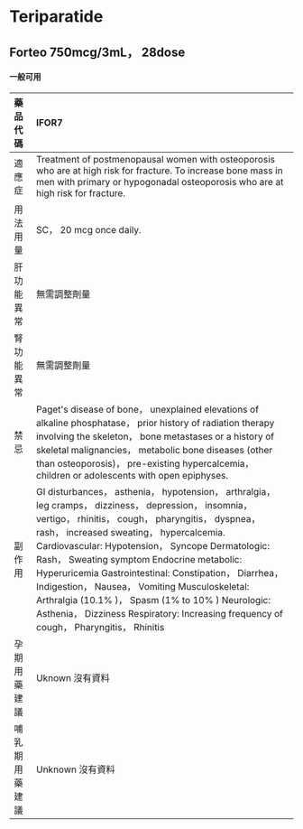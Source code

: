 # Teriparatide

## Forteo 750mcg/3mL， 28dose

#### 一般可用

| 藥品代碼       | IFOR7                                                                                                                                                                                                                                                                                                                                                                                                                                                                                                                                                              |
|:---------------|:-------------------------------------------------------------------------------------------------------------------------------------------------------------------------------------------------------------------------------------------------------------------------------------------------------------------------------------------------------------------------------------------------------------------------------------------------------------------------------------------------------------------------------------------------------------------|
| 適應症         | Treatment of postmenopausal women with osteoporosis who are at high risk for fracture. To increase bone mass in men with primary or hypogonadal osteoporosis who are at high risk for fracture.                                                                                                                                                                                                                                                                                                                                                                    |
| 用法用量       | SC， 20 mcg once daily.                                                                                                                                                                                                                                                                                                                                                                                                                                                                                                                                            |
| 肝功能異常     | 無需調整劑量                                                                                                                                                                                                                                                                                                                                                                                                                                                                                                                                                       |
| 腎功能異常     | 無需調整劑量                                                                                                                                                                                                                                                                                                                                                                                                                                                                                                                                                       |
| 禁忌           | Paget's disease of bone， unexplained elevations of alkaline phosphatase， prior history of radiation therapy involving the skeleton， bone metastases or a history of skeletal malignancies， metabolic bone diseases (other than osteoporosis)， pre-existing hypercalcemia， children or adolescents with open epiphyses.                                                                                                                                                                                                                                       |
| 副作用         | GI disturbances， asthenia， hypotension， arthralgia， leg cramps， dizziness， depression， insomnia， vertigo， rhinitis， cough， pharyngitis， dyspnea， rash， increased sweating， hypercalcemia. Cardiovascular: Hypotension， Syncope Dermatologic: Rash， Sweating symptom Endocrine metabolic: Hyperuricemia Gastrointestinal: Constipation， Diarrhea， Indigestion， Nausea， Vomiting Musculoskeletal: Arthralgia (10.1% )， Spasm (1% to 10% ) Neurologic: Asthenia， Dizziness Respiratory: Increasing frequency of cough， Pharyngitis， Rhinitis |
| 孕期用藥建議   | Uknown 沒有資料                                                                                                                                                                                                                                                                                                                                                                                                                                                                                                                                                    |
| 哺乳期用藥建議 | Unknown 沒有資料                                                                                                                                                                                                                                                                                                                                                                                                                                                                                                                                                   |

